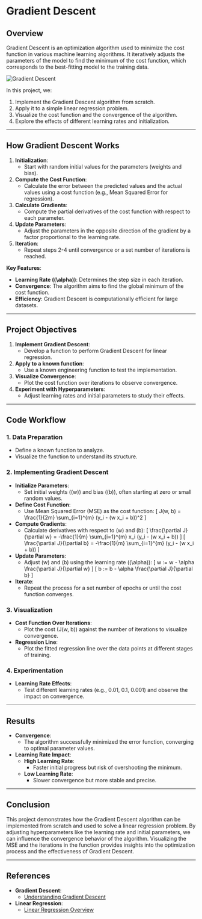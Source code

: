 # **Gradient Descent**

## Overview

Gradient Descent is an optimization algorithm used to minimize the cost function in various machine learning algorithms. It iteratively adjusts the parameters of the model to find the minimum of the cost function, which corresponds to the best-fitting model to the training data.

![Gradient Descent](https://miro.medium.com/v2/resize:fit:1200/0*7VyOHNGxbSvHoKAP.jpg)

In this project, we:

1. Implement the Gradient Descent algorithm from scratch.
2. Apply it to a simple linear regression problem.
3. Visualize the cost function and the convergence of the algorithm.
4. Explore the effects of different learning rates and initialization.

---
## **How Gradient Descent Works**

1. **Initialization**:
   - Start with random initial values for the parameters (weights and bias).
2. **Compute the Cost Function**:
   - Calculate the error between the predicted values and the actual values using a cost function (e.g., Mean Squared Error for regression).
3. **Calculate Gradients**:
   - Compute the partial derivatives of the cost function with respect to each parameter.
4. **Update Parameters**:
   - Adjust the parameters in the opposite direction of the gradient by a factor proportional to the learning rate.
5. **Iteration**:
   - Repeat steps 2-4 until convergence or a set number of iterations is reached.

**Key Features**:

- **Learning Rate (\(\alpha\))**: Determines the step size in each iteration.
- **Convergence**: The algorithm aims to find the global minimum of the cost function.
- **Efficiency**: Gradient Descent is computationally efficient for large datasets.

---

## **Project Objectives**

1. **Implement Gradient Descent**:
   - Develop a function to perform Gradient Descent for linear regression.
2. **Apply to a known function**:
   - Use a known engineering function to test the implementation.
3. **Visualize Convergence**:
   - Plot the cost function over iterations to observe convergence.
4. **Experiment with Hyperparameters**:
   - Adjust learning rates and initial parameters to study their effects.

---

## **Code Workflow**

### **1. Data Preparation**

- Define a known function to analyze.
- Visualize the function to understand its structure.

### **2. Implementing Gradient Descent**

- **Initialize Parameters**:
  - Set initial weights (\(w\)) and bias (\(b\)), often starting at zero or small random values.
- **Define Cost Function**:
  - Use Mean Squared Error (MSE) as the cost function:
    \[
    J(w, b) = \frac{1}{2m} \sum_{i=1}^{m} (y_i - (w x_i + b))^2
    \]
- **Compute Gradients**:
  - Calculate derivatives with respect to \(w\) and \(b\):
    \[
    \frac{\partial J}{\partial w} = -\frac{1}{m} \sum_{i=1}^{m} x_i (y_i - (w x_i + b))
    \]
    \[
    \frac{\partial J}{\partial b} = -\frac{1}{m} \sum_{i=1}^{m} (y_i - (w x_i + b))
    \]
- **Update Parameters**:
  - Adjust \(w\) and \(b\) using the learning rate (\(\alpha\)):
    \[
    w := w - \alpha \frac{\partial J}{\partial w}
    \]
    \[
    b := b - \alpha \frac{\partial J}{\partial b}
    \]
- **Iterate**:
  - Repeat the process for a set number of epochs or until the cost function converges.

### **3. Visualization**

- **Cost Function Over Iterations**:
  - Plot the cost \(J(w, b)\) against the number of iterations to visualize convergence.
- **Regression Line**:
  - Plot the fitted regression line over the data points at different stages of training.

### **4. Experimentation**

- **Learning Rate Effects**:
  - Test different learning rates (e.g., 0.01, 0.1, 0.001) and observe the impact on convergence.
    
---

## **Results**

- **Convergence**:
  - The algorithm successfully minimized the error function, converging to optimal parameter values.
- **Learning Rate Impact**:
  - **High Learning Rate**:
    - Faster initial progress but risk of overshooting the minimum.
  - **Low Learning Rate**:
    - Slower convergence but more stable and precise.

---

## **Conclusion**

This project demonstrates how the Gradient Descent algorithm can be implemented from scratch and used to solve a linear regression problem. By adjusting hyperparameters like the learning rate and initial parameters, we can influence the convergence behavior of the algorithm. Visualizing the MSE and the iterations in the function provides insights into the optimization process and the effectiveness of Gradient Descent.

---

## **References**

- **Gradient Descent**:
  - [Understanding Gradient Descent](https://machinelearningmastery.com/gradient-descent/)
- **Linear Regression**:
  - [Linear Regression Overview](https://www.analyticsvidhya.com/blog/2015/08/comprehensive-guide-regression/)
